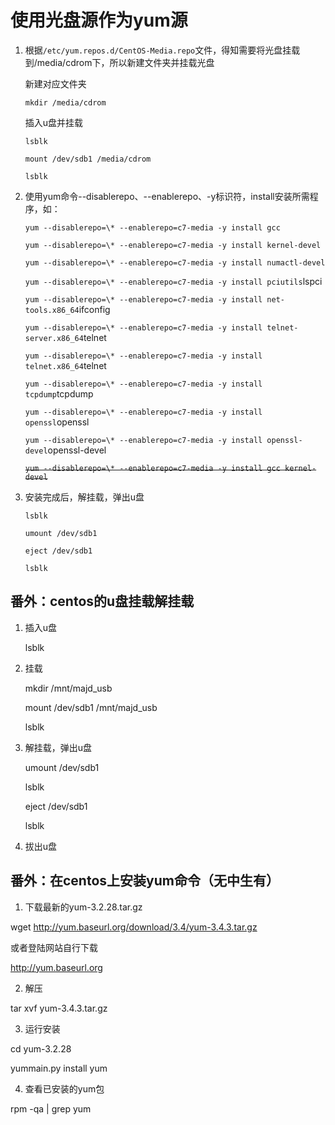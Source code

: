 # 使用光盘源作为yum源


1. 根据`/etc/yum.repos.d/CentOS-Media.repo`文件，得知需要将光盘挂载到/media/cdrom下，所以新建文件夹并挂载光盘

   新建对应文件夹

   `mkdir /media/cdrom`

   插入u盘并挂载

   `lsblk`

   `mount /dev/sdb1 /media/cdrom`

   `lsblk`

2. 使用yum命令--disablerepo、--enablerepo、-y标识符，install安装所需程序，如：

   `yum --disablerepo=\* --enablerepo=c7-media -y install gcc`

   `yum --disablerepo=\* --enablerepo=c7-media -y install kernel-devel`

   `yum --disablerepo=\* --enablerepo=c7-media -y install numactl-devel`

   `yum --disablerepo=\* --enablerepo=c7-media -y install pciutils`lspci

   `yum --disablerepo=\* --enablerepo=c7-media -y install net-tools.x86_64`ifconfig

   `yum --disablerepo=\* --enablerepo=c7-media -y install telnet-server.x86_64`telnet

   `yum --disablerepo=\* --enablerepo=c7-media -y install telnet.x86_64`telnet

   `yum --disablerepo=\* --enablerepo=c7-media -y install tcpdump`tcpdump

   `yum --disablerepo=\* --enablerepo=c7-media -y install openssl`openssl

   `yum --disablerepo=\* --enablerepo=c7-media -y install openssl-devel`openssl-devel

   ~~`yum --disablerepo=\* --enablerepo=c7-media -y install gcc kernel-devel`~~

3. 安装完成后，解挂载，弹出u盘

   `lsblk`

   `umount /dev/sdb1`

   `eject /dev/sdb1`

   `lsblk`

## 番外：centos的u盘挂载解挂载

1. 插入u盘
   
   lsblk

2. 挂载

   mkdir /mnt/majd_usb

   mount /dev/sdb1 /mnt/majd_usb

   lsblk

3. 解挂载，弹出u盘

   umount /dev/sdb1

   lsblk

   eject /dev/sdb1

   lsblk

4. 拔出u盘

## 番外：在centos上安装yum命令（无中生有）

1. 下载最新的yum-3.2.28.tar.gz

wget http://yum.baseurl.org/download/3.4/yum-3.4.3.tar.gz

或者登陆网站自行下载

http://yum.baseurl.org

2. 解压

tar xvf yum-3.4.3.tar.gz

3. 运行安装

cd yum-3.2.28

yummain.py install yum  

4. 查看已安装的yum包

rpm -qa | grep yum